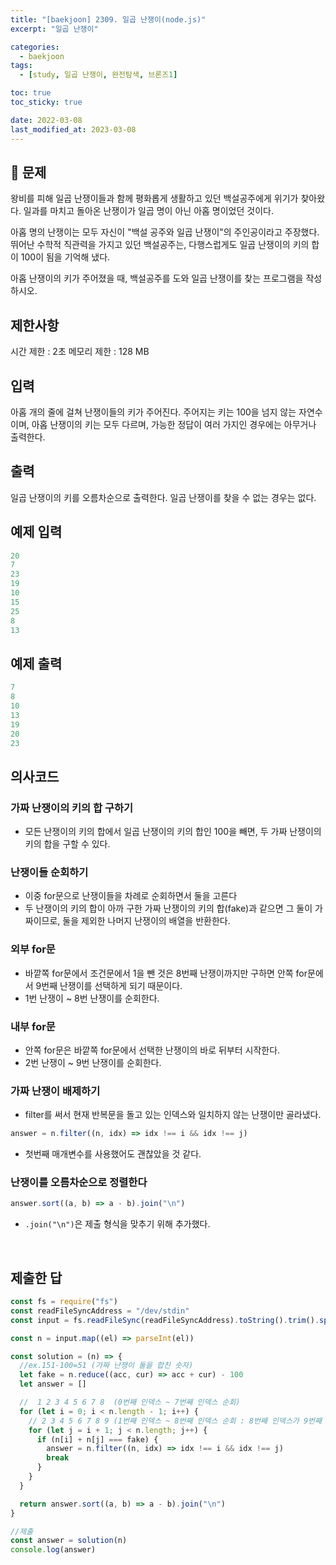 ```yaml
---
title: "[baekjoon] 2309. 일곱 난쟁이(node.js)"
excerpt: "일곱 난쟁이"

categories:
  - baekjoon
tags:
  - [study, 일곱 난쟁이, 완전탐색, 브론즈1]

toc: true
toc_sticky: true

date: 2022-03-08
last_modified_at: 2023-03-08
---
```


## 🤔 문제

왕비를 피해 일곱 난쟁이들과 함께 평화롭게 생활하고 있던 백설공주에게 위기가 찾아왔다. 일과를 마치고 돌아온 난쟁이가 일곱 명이 아닌 아홉 명이었던 것이다.

아홉 명의 난쟁이는 모두 자신이 "백설 공주와 일곱 난쟁이"의 주인공이라고 주장했다. 뛰어난 수학적 직관력을 가지고 있던 백설공주는, 다행스럽게도 일곱 난쟁이의 키의 합이 100이 됨을 기억해 냈다.

아홉 난쟁이의 키가 주어졌을 때, 백설공주를 도와 일곱 난쟁이를 찾는 프로그램을 작성하시오.

## 제한사항

시간 제한 : 2초
메모리 제한 : 128 MB

## 입력

아홉 개의 줄에 걸쳐 난쟁이들의 키가 주어진다. 주어지는 키는 100을 넘지 않는 자연수이며, 아홉 난쟁이의 키는 모두 다르며, 가능한 정답이 여러 가지인 경우에는 아무거나 출력한다.

## 출력

일곱 난쟁이의 키를 오름차순으로 출력한다. 일곱 난쟁이를 찾을 수 없는 경우는 없다.

## 예제 입력

```javascript
20
7
23
19
10
15
25
8
13
```

## 예제 출력

```javascript
7
8
10
13
19
20
23
```

## 의사코드

### 가짜 난쟁이의 키의 합 구하기

- 모든 난쟁이의 키의 합에서 일곱 난쟁이의 키의 합인 100을 빼면, 두 가짜 난쟁이의 키의 합을 구할 수 있다.

### 난쟁이들 순회하기

- 이중 for문으로 난쟁이들을 차례로 순회하면서 둘을 고른다
- 두 난쟁이의 키의 합이 아까 구한 가짜 난쟁이의 키의 합(fake)과 같으면 그 둘이 가짜이므로, 둘을 제외한 나머지 난쟁이의 배열을 반환한다.

### 외부 for문

- 바깥쪽 for문에서 조건문에서 1을 뺀 것은 8번째 난쟁이까지만 구하면 안쪽 for문에서 9번째 난쟁이를 선택하게 되기 때문이다.
- 1번 난쟁이 ~ 8번 난쟁이를 순회한다.

### 내부 for문

- 안쪽 for문은 바깥쪽 for문에서 선택한 난쟁이의 바로 뒤부터 시작한다.
- 2번 난쟁이 ~ 9번 난쟁이를 순회한다.

### 가짜 난쟁이 배제하기

- filter를 써서 현재 반복문을 돌고 있는 인덱스와 일치하지 않는 난쟁이만 골라냈다.

```javascript
answer = n.filter((n, idx) => idx !== i && idx !== j)
```

- 첫번째 매개변수를 사용했어도 괜찮았을 것 같다.

### 난쟁이를 오름차순으로 정렬한다

```javascript
answer.sort((a, b) => a - b).join("\n")
```

- `.join("\n")`은 제출 형식을 맞추기 위해 추가했다.

  <br/>

## 제출한 답

```javascript
const fs = require("fs")
const readFileSyncAddress = "/dev/stdin"
const input = fs.readFileSync(readFileSyncAddress).toString().trim().split("\n")

const n = input.map((el) => parseInt(el))

const solution = (n) => {
  //ex.151-100=51 (가짜 난쟁이 둘을 합친 숫자)
  let fake = n.reduce((acc, cur) => acc + cur) - 100
  let answer = []

  //  1 2 3 4 5 6 7 8  (0번째 인덱스 ~ 7번째 인덱스 순회)
  for (let i = 0; i < n.length - 1; i++) {
    // 2 3 4 5 6 7 8 9 (1번째 인덱스 ~ 8번째 인덱스 순회 : 8번째 인덱스가 9번째 난쟁이)
    for (let j = i + 1; j < n.length; j++) {
      if (n[i] + n[j] === fake) {
        answer = n.filter((n, idx) => idx !== i && idx !== j)
        break
      }
    }
  }

  return answer.sort((a, b) => a - b).join("\n")
}

//제출
const answer = solution(n)
console.log(answer)
```
